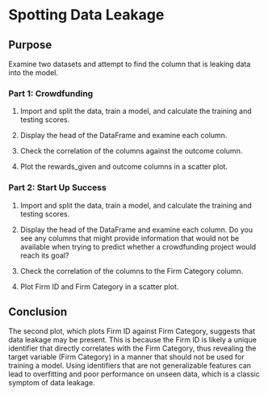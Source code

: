 # Spotting Data Leakage

## Purpose

Examine two datasets and attempt to find the column that is leaking data into the model. 

### Part 1: Crowdfunding

1. Import and split the data, train a model, and calculate the training and testing scores. 

2. Display the head of the DataFrame and examine each column. 

3. Check the correlation of the columns against the outcome column.

4. Plot the rewards_given and outcome columns in a scatter plot.

### Part 2: Start Up Success

1. Import and split the data, train a model, and calculate the training and testing scores.

2. Display the head of the DataFrame and examine each column. Do you see any columns that might provide information that would not be available when trying to predict whether a crowdfunding project would reach its goal?

3. Check the correlation of the columns to the Firm Category column.

4. Plot Firm ID and Firm Category in a scatter plot.

## Conclusion

The second plot, which plots Firm ID against Firm Category, suggests that data leakage may be present. This is because the Firm ID is likely a unique identifier that directly correlates with the Firm Category, thus revealing the target variable (Firm Category) in a manner that should not be used for training a model. Using identifiers that are not generalizable features can lead to overfitting and poor performance on unseen data, which is a classic symptom of data leakage.
